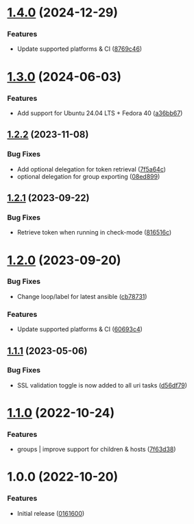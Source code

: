 # [1.4.0](https://github.com/de-it-krachten/ansible-role-awx_export/compare/v1.3.0...v1.4.0) (2024-12-29)


### Features

* Update supported platforms & CI ([8769c46](https://github.com/de-it-krachten/ansible-role-awx_export/commit/8769c46ccdebc00608c84b00f5e86ae4d4e66cc8))

# [1.3.0](https://github.com/de-it-krachten/ansible-role-awx_export/compare/v1.2.2...v1.3.0) (2024-06-03)


### Features

* Add support for Ubuntu 24.04 LTS + Fedora 40 ([a36bb67](https://github.com/de-it-krachten/ansible-role-awx_export/commit/a36bb675ada3f8f7f51bee12ee88034f66f784b0))

## [1.2.2](https://github.com/de-it-krachten/ansible-role-awx_export/compare/v1.2.1...v1.2.2) (2023-11-08)


### Bug Fixes

* Add optional delegation for token retrieval ([7f5a64c](https://github.com/de-it-krachten/ansible-role-awx_export/commit/7f5a64cab0e9e415a4e209d5ea91920153cc523b))
* optional delegation for group exporting ([08ed899](https://github.com/de-it-krachten/ansible-role-awx_export/commit/08ed89983037b379bacbbc361cc2c675ba27aab9))

## [1.2.1](https://github.com/de-it-krachten/ansible-role-awx_export/compare/v1.2.0...v1.2.1) (2023-09-22)


### Bug Fixes

* Retrieve token when running in check-mode ([816516c](https://github.com/de-it-krachten/ansible-role-awx_export/commit/816516cd2344668a6c5430054dc686e4cf430770))

# [1.2.0](https://github.com/de-it-krachten/ansible-role-awx_export/compare/v1.1.1...v1.2.0) (2023-09-20)


### Bug Fixes

* Change loop/label for latest ansible ([cb78731](https://github.com/de-it-krachten/ansible-role-awx_export/commit/cb78731d6641776620ee62ef91af17b5947c5482))


### Features

* Update supported platforms & CI ([60693c4](https://github.com/de-it-krachten/ansible-role-awx_export/commit/60693c425bbd5b37c50beac12972fa12927255bd))

## [1.1.1](https://github.com/de-it-krachten/ansible-role-awx_export/compare/v1.1.0...v1.1.1) (2023-05-06)


### Bug Fixes

* SSL validation toggle is now added to all uri tasks ([d56df79](https://github.com/de-it-krachten/ansible-role-awx_export/commit/d56df79d69254b5f74459fc0a80468eb0617aaad))

# [1.1.0](https://github.com/de-it-krachten/ansible-role-awx_export/compare/v1.0.0...v1.1.0) (2022-10-24)


### Features

* groups | improve support for children & hosts ([7f63d38](https://github.com/de-it-krachten/ansible-role-awx_export/commit/7f63d38c4b1a48b5b8faf5dd28187a30bb24fd29))

# 1.0.0 (2022-10-20)


### Features

* Initial release ([0161600](https://github.com/de-it-krachten/ansible-role-awx_export/commit/016160051a37eba86ef59ed218e15284584f481c))
